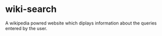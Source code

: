 # wiki-search
A wikipedia powred website which diplays information about the queries entered by the user.
